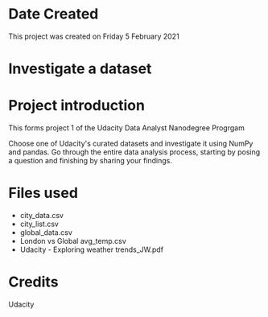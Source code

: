 # Date Created
This project was created on Friday 5 February 2021

# Investigate a dataset

# Project introduction
This forms project 1 of the Udacity Data Analyst Nanodegree Progrgam

Choose one of Udacity's curated datasets and investigate it using NumPy and pandas. Go through the entire data analysis process, starting by posing a question and finishing by sharing your findings.

# Files used
* city_data.csv
* city_list.csv
* global_data.csv
* London vs Global avg_temp.csv
* Udacity - Exploring weather trends_JW.pdf

# Credits
Udacity
